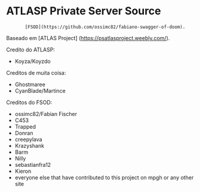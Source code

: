 
# ATLASP Private Server Source

           [FSOD](https://github.com/ossimc82/fabiano-swagger-of-doom).
Baseado em
		   [ATLAS Project] (https://psatlasproject.weebly.com/).

Credito do ATLASP:
* Koyza/Koyzdo

Creditos de muita coisa:
* Ghostmaree
* CyanBlade/Martince

Creditos do FSOD:
* ossimc82/Fabian Fischer
* C453
* Trapped
* Donran
* creepylava
* Krazyshank
* Barm
* Nilly
* sebastianfra12
* Kieron
* everyone else that have contributed to this project on mpgh or any other site
